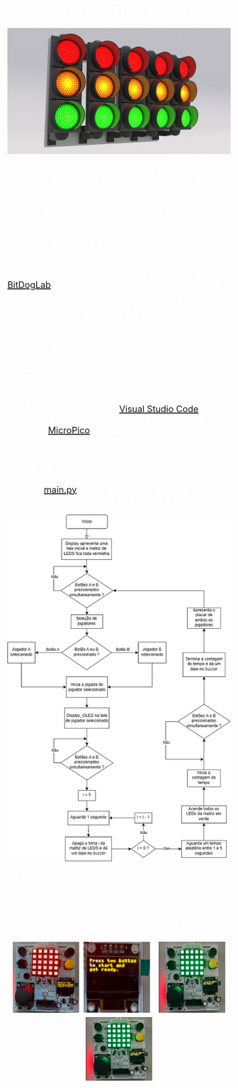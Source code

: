 <h1 style="color:white; font-size:30px; text-align:center;">Reaction Time Game</h1>

<div align="center">
    <img src="https://github.com/JCARNEIROX/EA801/blob/main/Projeto1/farol.jpg">
</div></div>

<p style="color:white; font-size:20px; text-align:left;">
    Este jogo foi inspirado nas corridas de fórmula 1 e provas de arrancadas popularmente conhecidas. Neste tipo de esporte os pilotos dos carros precisam estar atentos aos faróis para dar a largada e iniciar a corrida. Neste esporte geralmente os faróis possuem o layout como da imagem acima e a contagem para partida se inicia na horizontal ascendendo cada luz vermelha, a partida é autorizada quando todas as luzes se apagam.
</p>
<p style="color:white; font-size:20px; text-align:left;">
    O <b>Reaction Time Game</b> vem para simular na placa <a href="https://github.com/BitDogLab/BitDogLab" target="_blank">BitDogLab</a> esta etapa inicial presente nos esportes de automobilismo, o jogo visa propor uma disputa entre dois jogadores para ver qual possui melhor tempo de reação. Para este fim foram utilizados os seguintes periféricos presente na placa:
</p>
<ul style="color:white; font-size:20px";>
    <li>Matriz de LEDs</li>
    <li>Display OLED</li>
    <li>Botões A e B</li>
    <li>BBuzzer</li>
</ul>
<p style="color:white; font-size:20px; text-align:left;">
    A linguagem de programação utilizada foi o Micropython e foi usado o <a href="https://code.visualstudio.com/" target="_blank">Visual Studio Code</a> como ambiente de edição dos códigos assim como a extensão <a href="https://github.com/paulober/MicroPico" target="_blank">MicroPico</a> para permitir a interface entre computador e microntrolador.  
</p>
<h2 style="color:white; font-size:25px; text-align:left;">Fluxo do código</h1>
<p style="color:white; font-size:20px; text-align:left;">
    O Script <a href="https://github.com/JCARNEIROX/EA801/blob/main/Projeto1/main.py" target="_blank">main.py</a> segue a dinâmica descrita de acordo com o fluxograma da imagem à seguir:
</p>
<div align="center">
    <img src="https://github.com/JCARNEIROX/EA801/blob/main/Projeto1/Fluxograma.jpg">
</div></div>
<p style="color:white; font-size:20px; text-align:left;">
    Os jogadores podem permanecer jogando e caso queiram reiniciar os placares basta pressionar o botão reset contido na placa!
</p>
<h2 style="color:white; font-size:25px; text-align:left;">Imagens da Implementação na Placa</h1>
<div style="display: flex; justify-content: center; flex-wrap: wrap; gap: 10px; align: center;">
    <img src="https://github.com/JCARNEIROX/EA801/blob/main/Projeto1/frente.jpg" width="150">
    <img src="https://github.com/JCARNEIROX/EA801/blob/main/Projeto1/inicio.jpg" width="150">
    <br>
    <img src="https://github.com/JCARNEIROX/EA801/blob/main/Projeto1/start.jpg" width="150">
    <img src="https://github.com/JCARNEIROX/EA801/blob/main/Projeto1/start.jpg" width="150">
</div>


